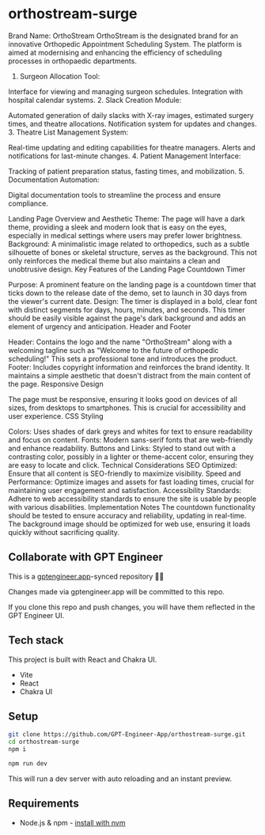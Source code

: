 # orthostream-surge

Brand Name: OrthoStream
OrthoStream is the designated brand for an innovative Orthopedic Appointment Scheduling System. The platform is aimed at modernising and enhancing the efficiency of scheduling processes in orthopaedic departments.

1. Surgeon Allocation Tool:

Interface for viewing and managing surgeon schedules.
Integration with hospital calendar systems.
2. Slack Creation Module:

Automated generation of daily slacks with X-ray images, estimated surgery times, and theatre allocations.
Notification system for updates and changes.
3. Theatre List Management System:

Real-time updating and editing capabilities for theatre managers.
Alerts and notifications for last-minute changes.
4. Patient Management Interface:

Tracking of patient preparation status, fasting times, and mobilization.
5. Documentation Automation:

Digital documentation tools to streamline the process and ensure compliance.



Landing Page Overview and Aesthetic
Theme: The page will have a dark theme, providing a sleek and modern look that is easy on the eyes, especially in medical settings where users may prefer lower brightness.
Background: A minimalistic image related to orthopedics, such as a subtle silhouette of bones or skeletal structure, serves as the background. This not only reinforces the medical theme but also maintains a clean and unobtrusive design.
Key Features of the Landing Page
Countdown Timer

Purpose: A prominent feature on the landing page is a countdown timer that ticks down to the release date of the demo, set to launch in 30 days from the viewer's current date.
Design: The timer is displayed in a bold, clear font with distinct segments for days, hours, minutes, and seconds. This timer should be easily visible against the page's dark background and adds an element of urgency and anticipation.
Header and Footer

Header: Contains the logo and the name "OrthoStream" along with a welcoming tagline such as "Welcome to the future of orthopedic scheduling!" This sets a professional tone and introduces the product.
Footer: Includes copyright information and reinforces the brand identity. It maintains a simple aesthetic that doesn't distract from the main content of the page.
Responsive Design

The page must be responsive, ensuring it looks good on devices of all sizes, from desktops to smartphones. This is crucial for accessibility and user experience.
CSS Styling

Colors: Uses shades of dark greys and whites for text to ensure readability and focus on content.
Fonts: Modern sans-serif fonts that are web-friendly and enhance readability.
Buttons and Links: Styled to stand out with a contrasting color, possibly in a lighter or theme-accent color, ensuring they are easy to locate and click.
Technical Considerations
SEO Optimized: Ensure that all content is SEO-friendly to maximize visibility.
Speed and Performance: Optimize images and assets for fast loading times, crucial for maintaining user engagement and satisfaction.
Accessibility Standards: Adhere to web accessibility standards to ensure the site is usable by people with various disabilities.
Implementation Notes
The countdown functionality should be tested to ensure accuracy and reliability, updating in real-time.
The background image should be optimized for web use, ensuring it loads quickly without sacrificing quality.

## Collaborate with GPT Engineer

This is a [gptengineer.app](https://gptengineer.app)-synced repository 🌟🤖

Changes made via gptengineer.app will be committed to this repo.

If you clone this repo and push changes, you will have them reflected in the GPT Engineer UI.

## Tech stack

This project is built with React and Chakra UI.

- Vite
- React
- Chakra UI

## Setup

```sh
git clone https://github.com/GPT-Engineer-App/orthostream-surge.git
cd orthostream-surge
npm i
```

```sh
npm run dev
```

This will run a dev server with auto reloading and an instant preview.

## Requirements

- Node.js & npm - [install with nvm](https://github.com/nvm-sh/nvm#installing-and-updating)
